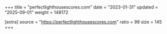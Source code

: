 +++
title = "perfectlighthousescores.com"
date = "2023-01-31"
updated = "2025-09-01"
weight = 148172

[extra]
source = "https://perfectlighthousescores.com"
ratio = 98
size = 145
+++
